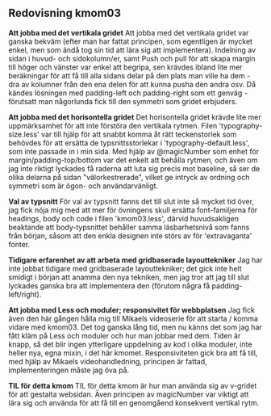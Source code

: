 ---
---
Redovisning kmom03
-------------------

**Att jobba med det vertikala gridet**
Att jobba med det vertikala gridet var ganska bekväm (efter man har fattat principen,
som egentligen är mycket enkel, men som ändå tog sin tid att lära sig att implementera).
Indelning av sidan i huvud- och sidokolumn/er, samt Push och pull för att skapa
margin till höger och vänster var enkel att begripa, sen krävdes ibland lite mer
beräkningar för att få till alla sidans delar på den plats man ville ha dem - dra av
kolumner från den ena delen för att kunna pusha den andra osv. Då kändes lösningen med
padding-left och padding-right som ett genväg - förutsatt man någorlunda fick till
den symmetri som gridet erbjuders.

**Att jobba med det horisontella gridet**
Det horisontella gridet krävde lite mer uppmärksamhet för att inte förstöra den vertikala rytmen.
Filen 'typography-size.less' var till hjälp för att snabbt komma åt rätt teckenstorlek
som behövdes för att ersätta de typsnittsstorlekar i 'typography-default.less', som
inte passade in i min sida. Med hjälp av @magicNumber som enhet för  margin/padding-top/bottom
var det enkelt att behålla rytmen, och även om jag inte riktigt lyckades få raderna att luta
sig precis mot baseline, så ser de olika delarna på sidan "välorkestrerade", vilket ge intryck
av ordning och symmetri som är ögon- och användarvänligt.

**Val av typsnitt**
För val av typsnitt fanns det till slut inte så mycket tid över, jag fick nöja mig med att mer för övningens skull ersätta
font-familjerna för headings, body och code i filen 'kmom03.less', därvid huvudsakligen beaktande att body-typsnittet
behåller samma läsbarhetsnivå som fanns från början, såsom att den enkla designen inte störs av för 'extravaganta' fonter.

**Tidigare erfarenhet av att arbeta med gridbaserade layouttekniker**
Jag har inte jobbat tidigare med gridbaserade layouttekniker; det gick inte helt smidigt i början att anamma den
nya tekniken, men jag tror att jag till slut lyckades ganska bra att implementera den (förutom några få padding-left/right).

**Att jobba med Less och moduler; responsivitet för webbplatsen**
Jag fick även den här gången hålla mig till Mikaels videoserie för att starta / komma vidare med kmom03. Det tog
ganska lång tid, men nu känns det som jag har fått kläm på Less och moduler och hur man jobbar med dem. Tiden är knapp,
så det blir ingen ytterligare uppdelning av kod i olika moduler, inte heller nya, egna mixin, i det här kmomet.
Responsiviteten gick bra att få till, med hjälp av Mikaels videohandledning, principen är fattad, implementeringen
måste jag öva på.   

**TIL för detta kmom**
TIL för detta kmom är hur man använda sig av v-gridet för att gestalta websidan.
Även principen av magicNumber var viktigt att lära sig och använda för att få till
en genomgåend konsekvent vertikal rytm.
